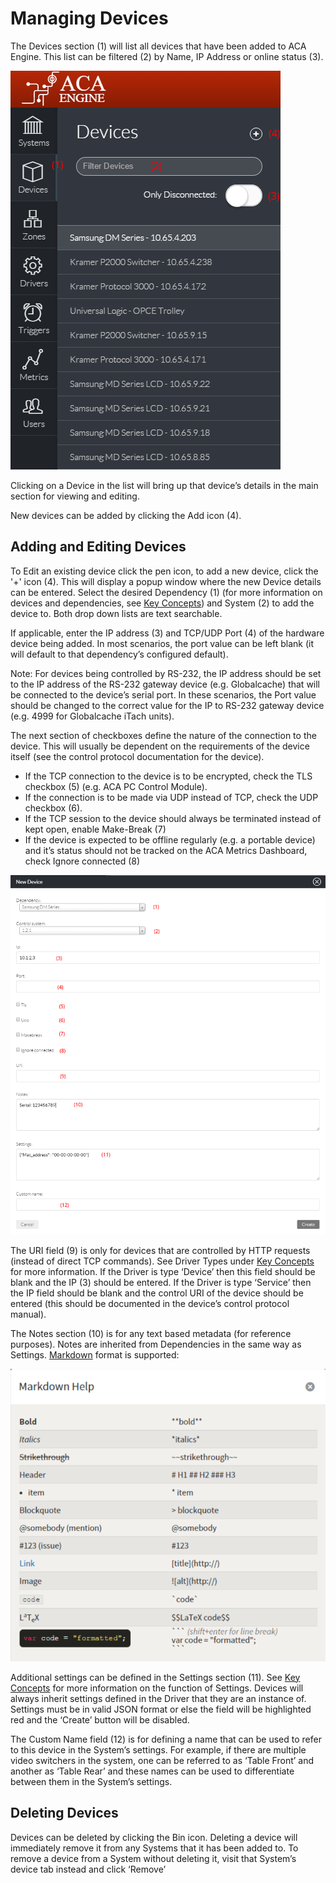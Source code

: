 # Managing Devices

The Devices section \(1\) will list all devices that have been added to ACA Engine. This list can be filtered \(2\) by Name, IP Address or online status \(3\).

![](../.gitbook/assets/image5.png)

Clicking on a Device in the list will bring up that device’s details in the main section for viewing and editing.

New devices can be added by clicking the Add icon \(4\).

## Adding and Editing Devices

To Edit an existing device click the pen icon, to add a new device, click the '+' icon \(4\). This will display a popup window where the new Device details can be entered. Select the desired Dependency \(1\) \(for more information on devices and dependencies, see [Key Concepts](https://docs.google.com/document/d/14ckH_Jzy_2Vx3uoRy1eN8-o1T96YT6Q7qnHfDKOiEAo/edit#heading=h.7eiwwwjsszu9)\) and System \(2\) to add the device to. Both drop down lists are text searchable.

If applicable, enter the IP address \(3\) and TCP/UDP Port \(4\) of the hardware device being added. In most scenarios, the port value can be left blank \(it will default to that dependency’s configured default\).

Note: For devices being controlled by RS-232, the IP address should be set to the IP address of the RS-232 gateway device \(e.g. Globalcache\) that will be connected to the device’s serial port. In these scenarios, the Port value should be changed to the correct value for the IP to RS-232 gateway device \(e.g. 4999 for Globalcache iTach units\).

The next section of checkboxes define the nature of the connection to the device. This will usually be dependent on the requirements of the device itself \(see the control protocol documentation for the device\).

* If the TCP connection to the device is to be encrypted, check the TLS checkbox \(5\) \(e.g. ACA PC Control Module\).
* If the connection is to be made via UDP instead of TCP, check the UDP checkbox \(6\).
* If the TCP session to the device should always be terminated instead of kept open, enable Make-Break \(7\)
* If the device is expected to be offline regularly \(e.g. a portable device\) and it’s status should not be tracked on the ACA Metrics Dashboard, check Ignore connected \(8\)

![](../.gitbook/assets/image9.png)

The URI field \(9\) is only for devices that are controlled by HTTP requests \(instead of direct TCP commands\). See Driver Types under [Key Concepts](https://docs.google.com/document/d/14ckH_Jzy_2Vx3uoRy1eN8-o1T96YT6Q7qnHfDKOiEAo/edit#heading=h.5vlc4vgj6sfu) for more information. If the Driver is type ‘Device’ then this field should be blank and the IP \(3\) should be entered. If the Driver is type ‘Service’ then the IP field should be blank and the control URI of the device should be entered \(this should be documented in the device’s control protocol manual\).

The Notes section \(10\) is for any text based metadata \(for reference purposes\). Notes are inherited from Dependencies in the same way as Settings. [Markdown](https://github.com/adam-p/markdown-here/wiki/Markdown-Cheatsheet) format is supported:

![](../.gitbook/assets/image16.png)



Additional settings can be defined in the Settings section \(11\). See [Key Concepts](https://docs.google.com/document/d/14ckH_Jzy_2Vx3uoRy1eN8-o1T96YT6Q7qnHfDKOiEAo/edit#heading=h.dbxexbsp1oib) for more information on the function of Settings. Devices will always inherit settings defined in the Driver that they are an instance of. Settings must be in valid JSON format or else the field will be highlighted red and the ‘Create’ button will be disabled.

The Custom Name field \(12\) is for defining a name that can be used to refer to this device in the System’s settings. For example, if there are multiple video switchers in the system, one can be referred to as ‘Table Front’ and another as ‘Table Rear’ and these names can be used to differentiate between them in the System’s settings.

## Deleting Devices

Devices can be deleted by clicking the Bin icon. Deleting a device will immediately remove it from any Systems that it has been added to. To remove a device from a System without deleting it, visit that System’s device tab instead and click ‘Remove’

